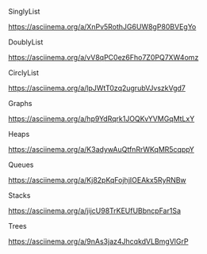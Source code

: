 SinglyList

https://asciinema.org/a/XnPv5RothJG6UW8gP80BVEgYo

DoublyList

https://asciinema.org/a/vV8qPC0ez6Fho7Z0PQ7XW4omz

CirclyList

https://asciinema.org/a/lpJWtT0zq2ugrubVJvszkVgd7

Graphs

https://asciinema.org/a/hp9YdRqrk1JOQKvYVMGqMtLxY

Heaps

https://asciinema.org/a/K3adywAuQtfnRrWKqMR5cqppY

Queues

https://asciinema.org/a/Kj82pKqFojhjIOEAkx5RyRNBw

Stacks

https://asciinema.org/a/jijcU98TrKEUfUBbncpFar1Sa

Trees

https://asciinema.org/a/9nAs3jaz4JhcqkdVLBmgVlGrP
